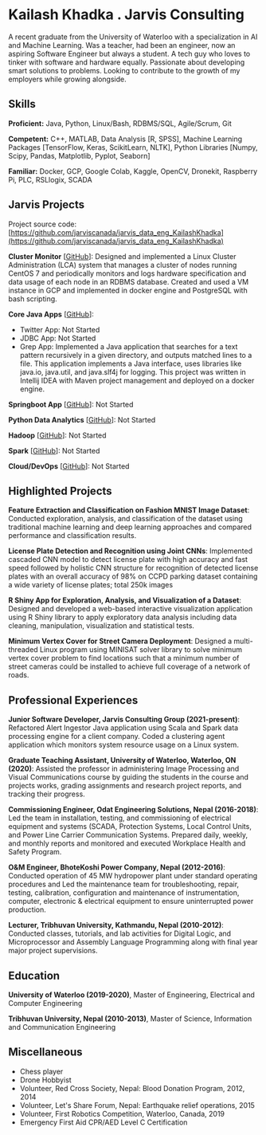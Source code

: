 # Kailash Khadka . Jarvis Consulting

A recent graduate from the University of Waterloo with a specialization in AI and Machine Learning. Was a teacher, had been an engineer, now an aspiring Software Engineer but always a student. A tech guy who loves to tinker with software and hardware equally. Passionate about developing smart solutions to problems. Looking to contribute to the growth of my employers while growing alongside.

## Skills

**Proficient:** Java, Python, Linux/Bash, RDBMS/SQL, Agile/Scrum, Git

**Competent:** C++, MATLAB, Data Analysis [R, SPSS], Machine Learning Packages [TensorFlow, Keras, ScikitLearn, NLTK], Python Libraries [Numpy, Scipy, Pandas, Matplotlib, Pyplot, Seaborn]

**Familiar:** Docker, GCP, Google Colab, Kaggle, OpenCV, Dronekit, Raspberry Pi, PLC, RSLlogix, SCADA

## Jarvis Projects

Project source code: [https://github.com/jarviscanada/jarvis_data_eng_KailashKhadka](https://github.com/jarviscanada/jarvis_data_eng_KailashKhadka)


**Cluster Monitor** [[GitHub](https://github.com/jarviscanada/jarvis_data_eng_KailashKhadka/tree/master/linux_sql)]: Designed and implemented a Linux Cluster Administration (LCA) system that manages a cluster of nodes running CentOS 7 and periodically monitors and logs hardware specification and data usage of each node in an RDBMS database. Created and used a VM instance in GCP and implemented in docker engine and PostgreSQL with bash scripting.

**Core Java Apps** [[GitHub](https://github.com/jarviscanada/jarvis_data_eng_KailashKhadka/tree/master/core_java)]:
      
  - Twitter App: Not Started
  - JDBC App: Not Started
  - Grep App: Implemented a Java application that searches for a text pattern recursively in a given directory, and outputs matched lines to a file. This application implements a Java interface, uses libraries like java.io, java.util, and java.slf4j for logging. This project was written in Intellij IDEA with Maven project management and deployed on a docker engine.

**Springboot App** [[GitHub](https://github.com/jarviscanada/jarvis_data_eng_KailashKhadka/tree/master/springboot)]: Not Started

**Python Data Analytics** [[GitHub](https://github.com/jarviscanada/jarvis_data_eng_KailashKhadka/tree/master/python_data_anlaytics)]: Not Started

**Hadoop** [[GitHub](https://github.com/jarviscanada/jarvis_data_eng_KailashKhadka/tree/master/hadoop)]: Not Started

**Spark** [[GitHub](https://github.com/jarviscanada/jarvis_data_eng_KailashKhadka/tree/master/spark)]: Not Started

**Cloud/DevOps** [[GitHub](https://github.com/jarviscanada/jarvis_data_eng_KailashKhadka/tree/master/cloud_devops)]: Not Started


## Highlighted Projects
**Feature Extraction and Classification on Fashion MNIST Image Dataset**: Conducted exploration, analysis, and classification of the dataset using traditional machine learning and deep learning approaches and compared performance and classification results.

**License Plate Detection and Recognition using Joint CNNs**: Implemented cascaded CNN model to detect license plate with high accuracy and fast speed followed by holistic CNN structure for recognition of detected license plates with an overall accuracy of 98% on CCPD parking dataset containing a wide variety of license plates; total 250k images

**R Shiny App for Exploration, Analysis, and Visualization of a Dataset**: Designed and developed a web-based interactive visualization application using R Shiny library to apply exploratory data analysis including data cleaning, manipulation, visualization and statistical tests.

**Minimum Vertex Cover for Street Camera Deployment**: Designed a multi-threaded Linux program using MINISAT solver library to solve minimum vertex cover problem to find locations such that a minimum number of street cameras could be installed to achieve full coverage of a network of roads.


## Professional Experiences

**Junior Software Developer, Jarvis Consulting Group (2021-present)**: Refactored Alert Ingestor Java application using Scala and Spark data processing engine for a client company. Coded a clustering agent application which monitors system resource usage on a Linux system.

**Graduate Teaching Assistant, University of Waterloo, Waterloo, ON (2020)**: Assisted the professor in administering Image Processing and Visual Communications course by guiding the students in the course and projects works, grading assignments and research project reports, and tracking their progress.

**Commissioning Engineer, Odat Engineering Solutions, Nepal (2016-2018)**: Led the team in installation, testing, and commissioning of electrical equipment and systems (SCADA, Protection Systems, Local Control Units, and Power Line Carrier Communication Systems. Prepared daily, weekly, and monthly reports and monitored and executed Workplace Health and Safety Program.

**O&M Engineer, BhoteKoshi Power Company, Nepal (2012-2016)**: Conducted operation of 45 MW hydropower plant under standard operating procedures and Led the maintenance team for troubleshooting, repair, testing, calibration, configuration and maintenance of instrumentation, computer, electronic & electrical equipment to ensure uninterrupted power production.

**Lecturer, Tribhuvan University, Kathmandu, Nepal (2010-2012)**: Conducted classes, tutorials, and lab activities for Digital Logic, and Microprocessor and Assembly Language Programming along with final year major project supervisions.


## Education
**University of Waterloo (2019-2020)**, Master of Engineering, Electrical and Computer Engineering

**Tribhuvan University, Nepal (2010-2013)**, Master of Science, Information and Communication Engineering


## Miscellaneous
- Chess player
- Drone Hobbyist
- Volunteer, Red Cross Society, Nepal: Blood Donation Program, 2012, 2014
- Volunteer, Let's Share Forum, Nepal: Earthquake relief operations, 2015
- Volunteer, First Robotics Competition, Waterloo, Canada, 2019
- Emergency First Aid CPR/AED Level C Certification